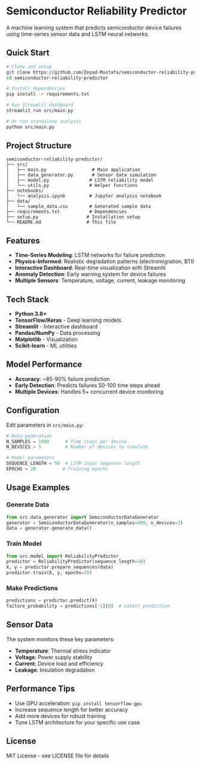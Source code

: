 #  Semiconductor Reliability Predictor

A machine learning system that predicts semiconductor device failures using time-series sensor data and LSTM neural networks.

##  Quick Start

```bash
# Clone and setup
git clone https://github.com/Zeyad-Mustafa/semiconductor-reliability-predictor.git
cd semiconductor-reliability-predictor

# Install dependencies
pip install -r requirements.txt

# Run Streamlit dashboard
streamlit run src/main.py

# Or run standalone analysis
python src/main.py
```

##  Project Structure

```
semiconductor-reliability-predictor/
├── src/
│   ├── main.py                 # Main application
│   ├── data_generator.py       # Sensor data simulation
│   ├── model.py               # LSTM reliability model
│   └── utils.py               # Helper functions
├── notebooks/
│   └── analysis.ipynb         # Jupyter analysis notebook
├── data/
│   └── sample_data.csv        # Generated sample data
├── requirements.txt           # Dependencies
├── setup.py                  # Installation setup
└── README.md                 # This file
```

##  Features

- **Time-Series Modeling**: LSTM networks for failure prediction
- **Physics-Informed**: Realistic degradation patterns (electromigration, BTI)
- **Interactive Dashboard**: Real-time visualization with Streamlit
- **Anomaly Detection**: Early warning system for device failures
- **Multiple Sensors**: Temperature, voltage, current, leakage monitoring

##  Tech Stack

- **Python 3.8+**
- **TensorFlow/Keras** - Deep learning models
- **Streamlit** - Interactive dashboard
- **Pandas/NumPy** - Data processing
- **Matplotlib** - Visualization
- **Scikit-learn** - ML utilities

##  Model Performance

- **Accuracy**: ~85-90% failure prediction
- **Early Detection**: Predicts failures 50-100 time steps ahead
- **Multiple Devices**: Handles 5+ concurrent device monitoring

##  Configuration

Edit parameters in `src/main.py`:
```python
# Data generation
N_SAMPLES = 1000      # Time steps per device
N_DEVICES = 5         # Number of devices to simulate

# Model parameters
SEQUENCE_LENGTH = 50  # LSTM input sequence length
EPOCHS = 20          # Training epochs
```

##  Usage Examples

### Generate Data
```python
from src.data_generator import SemiconductorDataGenerator
generator = SemiconductorDataGenerator(n_samples=800, n_devices=3)
data = generator.generate_data()
```

### Train Model
```python
from src.model import ReliabilityPredictor
predictor = ReliabilityPredictor(sequence_length=30)
X, y = predictor.prepare_sequences(data)
predictor.train(X, y, epochs=20)
```

### Make Predictions
```python
predictions = predictor.predict(X)
failure_probability = predictions[-1][0]  # Latest prediction
```

##  Sensor Data

The system monitors these key parameters:
- **Temperature**: Thermal stress indicator
- **Voltage**: Power supply stability
- **Current**: Device load and efficiency
- **Leakage**: Insulation degradation

##  Performance Tips

- Use GPU acceleration: `pip install tensorflow-gpu`
- Increase sequence length for better accuracy
- Add more devices for robust training
- Tune LSTM architecture for your specific use case



##  License

MIT License - see LICENSE file for details


